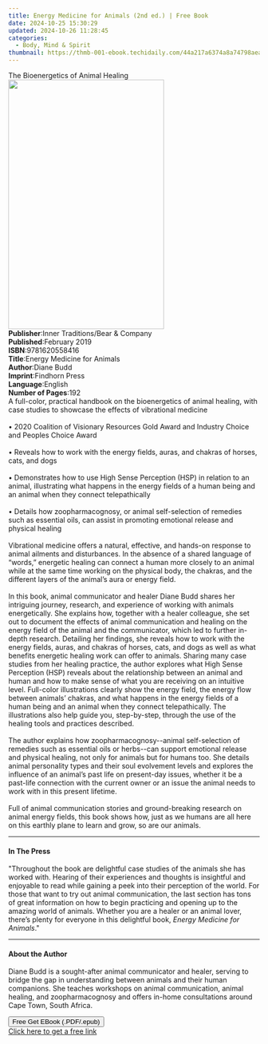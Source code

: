 ```yaml
---
title: Energy Medicine for Animals (2nd ed.) | Free Book
date: 2024-10-25 15:30:29
updated: 2024-10-26 11:28:45
categories:
  - Body, Mind & Spirit
thumbnail: https://thmb-001-ebook.techidaily.com/44a217a6374a8a74798aeac39dc668e407ffdb374f233e77d58f94ef7749069b.jpg
---
```

<main id="book-container">
  <div class="flex flex-col">
    <div class="book-brief flex-1 py-6 px-4 sm:p-6 md:py-10 md:px-8">
      <!-- brief-->
      <div class="book-brief-main">The Bioenergetics of Animal Healing</div>
    </div>
    <div
      class="book-meta-info flex-1 grid gap-4 col-start-1 col-end-3 row-start-1 sm:mb-6 sm:grid-cols-4 lg:gap-6 lg:col-start-2 lg:row-end-6 lg:row-span-6 lg:mb-0"
    >
      <div
        class="book-meta-info-left place-content-center mt-4 p-4 text-sm leading-6 col-start-2 col-span-2 dark:text-slate-400"
      >
        <img
          class="w-full h-500 object-cover rounded-lg sm:h-255 sm:col-span-2 lg:col-span-full"
          src="https://img-001-ebook.techidaily.com/3a693f4bd17d740a75e167a100aba9aef1775eb74b5f1039fad26e7042b96548.jpg"
          alt=""
          width="312"
          height="500"
        />
      </div>
      <div
        class="book-meta-info-right mt-2 col-start-1 row-start-2 col-span-3 self-center"
      >
        <!-- meta data  -->
        <div class="flex flex-col px-4 md:px-8">
          <div class="flex-1">
            <strong>Publisher</strong>:<span class="px-2"
              >Inner Traditions/Bear &amp; Company</span
            >
          </div>
          <div class="flex-1">
            <strong>Published</strong>:<span class="px-2">February 2019</span>
          </div>
          <div class="flex-1">
            <strong>ISBN</strong>:<span class="px-2">9781620558416</span>
          </div>
          <div class="flex-1">
            <strong>Title</strong>:<span class="px-2"
              >Energy Medicine for Animals</span
            >
          </div>
          <div class="flex-1">
            <strong>Author</strong>:<span class="px-2">Diane Budd</span>
          </div>
          <div class="flex-1">
            <strong>Imprint</strong>:<span class="px-2">Findhorn Press</span>
          </div>
          <div class="flex-1">
            <strong>Language</strong>:<span class="px-2">English</span>
          </div>
          <div class="flex-1">
            <strong>Number of Pages</strong>:<span class="px-2">192</span>
          </div>
        </div>
      </div>
    </div>
    <div class="book-description flex-1 py-6 px-4 sm:p-6 md:py-10 md:px-8">
      <div class="book-description-main">
        <div accordion-content="" id="description">
          A full-color, practical handbook on the bioenergetics of animal
          healing, with case studies to showcase the effects of vibrational
          medicine <br /><br />• 2020 Coalition of Visionary Resources Gold
          Award and Industry Choice and Peoples Choice Award <br /><br />•
          Reveals how to work with the energy fields, auras, and chakras of
          horses, cats, and dogs <br /><br />• Demonstrates how to use High
          Sense Perception (HSP) in relation to an animal, illustrating what
          happens in the energy fields of a human being and an animal when they
          connect telepathically <br /><br />• Details how zoopharmacognosy, or
          animal self-selection of remedies such as essential oils, can assist
          in promoting emotional release and physical healing
          <br /><br />Vibrational medicine offers a natural, effective, and
          hands-on response to animal ailments and disturbances. In the absence
          of a shared language of “words,” energetic healing can connect a human
          more closely to an animal while at the same time working on the
          physical body, the chakras, and the different layers of the animal’s
          aura or energy field. <br /><br />In this book, animal communicator
          and healer Diane Budd shares her intriguing journey, research, and
          experience of working with animals energetically. She explains how,
          together with a healer colleague, she set out to document the effects
          of animal communication and healing on the energy field of the animal
          and the communicator, which led to further in-depth research.
          Detailing her findings, she reveals how to work with the energy
          fields, auras, and chakras of horses, cats, and dogs as well as what
          benefits energetic healing work can offer to animals. Sharing many
          case studies from her healing practice, the author explores what High
          Sense Perception (HSP) reveals about the relationship between an
          animal and human and how to make sense of what you are receiving on an
          intuitive level. Full-color illustrations clearly show the energy
          field, the energy flow between animals’ chakras, and what happens in
          the energy fields of a human being and an animal when they connect
          telepathically. The illustrations also help guide you, step-by-step,
          through the use of the healing tools and practices described.
          <br /><br />The author explains how zoopharmacognosy--animal
          self-selection of remedies such as essential oils or herbs--can
          support emotional release and physical healing, not only for animals
          but for humans too. She details animal personality types and their
          soul evolvement levels and explores the influence of an animal’s past
          life on present-day issues, whether it be a past-life connection with
          the current owner or an issue the animal needs to work with in this
          present lifetime. <br /><br />Full of animal communication stories and
          ground-breaking research on animal energy fields, this book shows how,
          just as we humans are all here on this earthly plane to learn and
          grow, so are our animals.
        </div>
        <div class="accordion-fader"></div>
      </div>
    </div>
    <div class="book-excerpts flex-1 py-6 px-4 sm:p-6 md:py-10 md:px-8">
      <!-- excerpts-->
      <div class="book-excerpts-main">
        <hr />
        <h4 class="placeholder placeholder-heading">
          <span>In The Press</span>
        </h4>
        <p>
          "Throughout the book are delightful case studies of the animals she
          has worked with. Hearing of their experiences and thoughts is
          insightful and enjoyable to read while gaining a peek into their
          perception of the world. For those that want to try out animal
          communication, the last section has tons of great information on how
          to begin practicing and opening up to the amazing world of animals.
          Whether you are a healer or an animal lover, there’s plenty for
          everyone in this delightful book, <i>Energy Medicine for Animals</i>."
        </p>
      </div>
    </div>
    <div class="book-about-author flex-1 py-6 px-4 sm:p-6 md:py-10 md:px-8">
      <!-- about author-->
      <div class="book-main-author-main">
        <hr />
        <h4 class="placeholder placeholder-heading">
          <span>About the Author</span>
        </h4>
        <p>
          Diane Budd is a sought-after animal communicator and healer, serving
          to bridge the gap in understanding between animals and their human
          companions. She teaches workshops on animal communication, animal
          healing, and zoopharmacognosy and offers in-home consultations around
          Cape Town, South Africa.
        </p>
      </div>
    </div>
    <div class="book-free-get flex-1 py-6 px-4 sm:p-6 md:py-10 md:px-8">
      <button
        id="btn-free-get"
        class="bg-blue-500 hover:bg-blue-700 text-white font-bold py-2 px-4 rounded"
      >
        Free Get EBook (.PDF/.epub)
      </button>
      <div id="countdown-display" class="px-2 text-lg mt-2"></div>
      <a
        id="free-link"
        class="hidden bg-blue-500 hover:bg-blue-700 text-white font-bold py-2 px-4 rounded"
        href="https://www.ebooks.com/en-us/book/96164943/energy-medicine-for-animals/diane-budd/"
        target="_blank"
        >Click here to get a free link</a
      >
    </div>
    <script>
      let countdownTime = 0;
      let countdownInterval = null;
      document
        .getElementById('btn-free-get')
        .addEventListener('click', startCountdown);
      function startCountdown() {
        countdownTime = new Date().getTime() + 60000 * 3;
        countdownInterval = setInterval(updateCountdown, 1000);
        document.getElementById('btn-free-get').disabled = true;
        document
          .getElementById('btn-free-get')
          .classList.add('bg-gray-500', 'cursor-not-allowed');
      }
      function updateCountdown() {
        let currentTime = new Date().getTime();
        let timeLeft = countdownTime - currentTime;
        let secondsLeft = Math.floor(timeLeft / 1000);
        document.getElementById('countdown-display').innerHTML =
          `Remaining time: ${secondsLeft} seconds.`;
        if (secondsLeft <= 0) {
          clearInterval(countdownInterval);
          document.getElementById('btn-free-get').classList.add('hidden');
          document.getElementById('free-link').classList.remove('hidden');
          document.getElementById('countdown-display').innerHTML = '';
        }
      }
    </script>
  </div>
</main>
